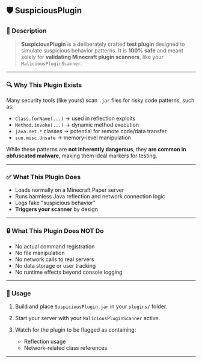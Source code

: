 

## 🛡️ SuspiciousPlugin

### 📄 Description

> **SuspiciousPlugin** is a deliberately crafted **test plugin** designed to simulate suspicious behavior patterns. It is **100% safe** and meant solely for **validating Minecraft plugin scanners**, like your `MaliciousPluginScanner`.

---

### 🔍 Why This Plugin Exists

Many security tools (like yours) scan `.jar` files for risky code patterns, such as:

* `Class.forName(...)` → used in reflection exploits
* `Method.invoke(...)` → dynamic method execution
* `java.net.*` classes → potential for remote code/data transfer
* `sun.misc.Unsafe` → memory-level manipulation

While these patterns are **not inherently dangerous**, they **are common in obfuscated malware**, making them ideal markers for testing.

---

### ✅ What This Plugin Does

* Loads normally on a Minecraft Paper server
* Runs harmless Java reflection and network connection logic
* Logs fake "suspicious behavior"
* **Triggers your scanner** by design

---

### 🔒 What This Plugin Does **NOT** Do

* No actual command registration
* No file manipulation
* No network calls to real servers
* No data storage or user tracking
* No runtime effects beyond console logging

---

### 🧪 Usage

1. Build and place `SuspiciousPlugin.jar` in your `plugins/` folder.
2. Start your server with your `MaliciousPluginScanner` active.
3. Watch for the plugin to be flagged as containing:

   * Reflection usage
   * Network-related class references

---

